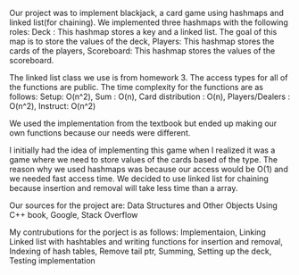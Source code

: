 Our project was to implement blackjack, a card game using hashmaps and linked list(for chaining). We implemented three hashmaps with the following roles: Deck : This hashmap stores a key and a linked list. The goal of this map is to store the values of the deck, Players: This hashmap stores the cards of the players, Scoreboard: This hashmap stores the values of the scoreboard.

The linked list class we use is from homework 3. 
The access types for all of the functions are public. 
The time complexity for the functions are as follows:
Setup: O(n^2), Sum : O(n), Card distribution : O(n), Players/Dealers : O(n^2), Instruct: O(n^2)

We used the implementation from the textbook but ended up making our own functions because our needs were different. 

I initially had the idea of implementing this game when I realized it was a game where we need to store values of the cards based of the type. The reason why we used hashmaps was because our access would be O(1) and we needed fast access time. We decided to use linked list for chaining because insertion and removal will take less time than a array.

Our sources for the project are: Data Structures and Other Objects Using C++ book, Google, Stack Overflow

My contrubutions for the porject is as follows:
Implementaion,
Linking Linked list with hashtables and writing functions for insertion and removal,
Indexing of hash tables,
Remove tail ptr,
Summing, 
Setting up the deck,
Testing implementation
